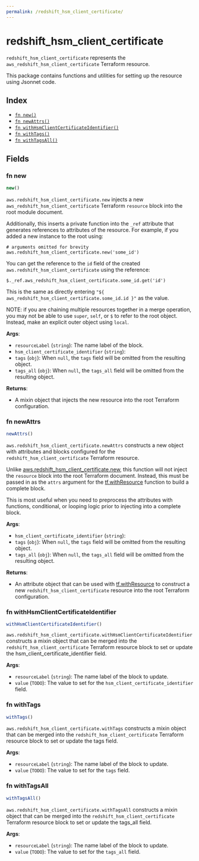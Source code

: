 ```yaml
---
permalink: /redshift_hsm_client_certificate/
---
```


# redshift_hsm_client_certificate

`redshift_hsm_client_certificate` represents the `aws_redshift_hsm_client_certificate` Terraform resource.



This package contains functions and utilities for setting up the resource using Jsonnet code.


## Index

* [`fn new()`](#fn-new)
* [`fn newAttrs()`](#fn-newattrs)
* [`fn withHsmClientCertificateIdentifier()`](#fn-withhsmclientcertificateidentifier)
* [`fn withTags()`](#fn-withtags)
* [`fn withTagsAll()`](#fn-withtagsall)

## Fields

### fn new

```ts
new()
```


`aws.redshift_hsm_client_certificate.new` injects a new `aws_redshift_hsm_client_certificate` Terraform `resource`
block into the root module document.

Additionally, this inserts a private function into the `_ref` attribute that generates references to attributes of the
resource. For example, if you added a new instance to the root using:

    # arguments omitted for brevity
    aws.redshift_hsm_client_certificate.new('some_id')

You can get the reference to the `id` field of the created `aws.redshift_hsm_client_certificate` using the reference:

    $._ref.aws_redshift_hsm_client_certificate.some_id.get('id')

This is the same as directly entering `"${ aws_redshift_hsm_client_certificate.some_id.id }"` as the value.

NOTE: if you are chaining multiple resources together in a merge operation, you may not be able to use `super`, `self`,
or `$` to refer to the root object. Instead, make an explicit outer object using `local`.

**Args**:
  - `resourceLabel` (`string`): The name label of the block.
  - `hsm_client_certificate_identifier` (`string`): 
  - `tags` (`obj`):  When `null`, the `tags` field will be omitted from the resulting object.
  - `tags_all` (`obj`):  When `null`, the `tags_all` field will be omitted from the resulting object.

**Returns**:
- A mixin object that injects the new resource into the root Terraform configuration.


### fn newAttrs

```ts
newAttrs()
```


`aws.redshift_hsm_client_certificate.newAttrs` constructs a new object with attributes and blocks configured for the `redshift_hsm_client_certificate`
Terraform resource.

Unlike [aws.redshift_hsm_client_certificate.new](#fn-redshifthsmclientcertificatenew), this function will not inject the `resource`
block into the root Terraform document. Instead, this must be passed in as the `attrs` argument for the
[tf.withResource](https://github.com/tf-libsonnet/core/tree/main/docs#fn-withresource) function to build a complete block.

This is most useful when you need to preprocess the attributes with functions, conditional, or looping logic prior to
injecting into a complete block.

**Args**:
  - `hsm_client_certificate_identifier` (`string`): 
  - `tags` (`obj`):  When `null`, the `tags` field will be omitted from the resulting object.
  - `tags_all` (`obj`):  When `null`, the `tags_all` field will be omitted from the resulting object.

**Returns**:
  - An attribute object that can be used with [tf.withResource](https://github.com/tf-libsonnet/core/tree/main/docs#fn-withresource) to construct a new `redshift_hsm_client_certificate` resource into the root Terraform configuration.


### fn withHsmClientCertificateIdentifier

```ts
withHsmClientCertificateIdentifier()
```

`aws.redshift_hsm_client_certificate.withHsmClientCertificateIdentifier` constructs a mixin object that can be merged into the `redshift_hsm_client_certificate`
Terraform resource block to set or update the hsm_client_certificate_identifier field.



**Args**:
  - `resourceLabel` (`string`): The name label of the block to update.
  - `value` (`TODO`): The value to set for the `hsm_client_certificate_identifier` field.


### fn withTags

```ts
withTags()
```

`aws.redshift_hsm_client_certificate.withTags` constructs a mixin object that can be merged into the `redshift_hsm_client_certificate`
Terraform resource block to set or update the tags field.



**Args**:
  - `resourceLabel` (`string`): The name label of the block to update.
  - `value` (`TODO`): The value to set for the `tags` field.


### fn withTagsAll

```ts
withTagsAll()
```

`aws.redshift_hsm_client_certificate.withTagsAll` constructs a mixin object that can be merged into the `redshift_hsm_client_certificate`
Terraform resource block to set or update the tags_all field.



**Args**:
  - `resourceLabel` (`string`): The name label of the block to update.
  - `value` (`TODO`): The value to set for the `tags_all` field.
